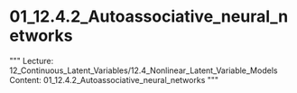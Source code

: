 # 01_12.4.2_Autoassociative_neural_networks

"""
Lecture: 12_Continuous_Latent_Variables/12.4_Nonlinear_Latent_Variable_Models
Content: 01_12.4.2_Autoassociative_neural_networks
"""

